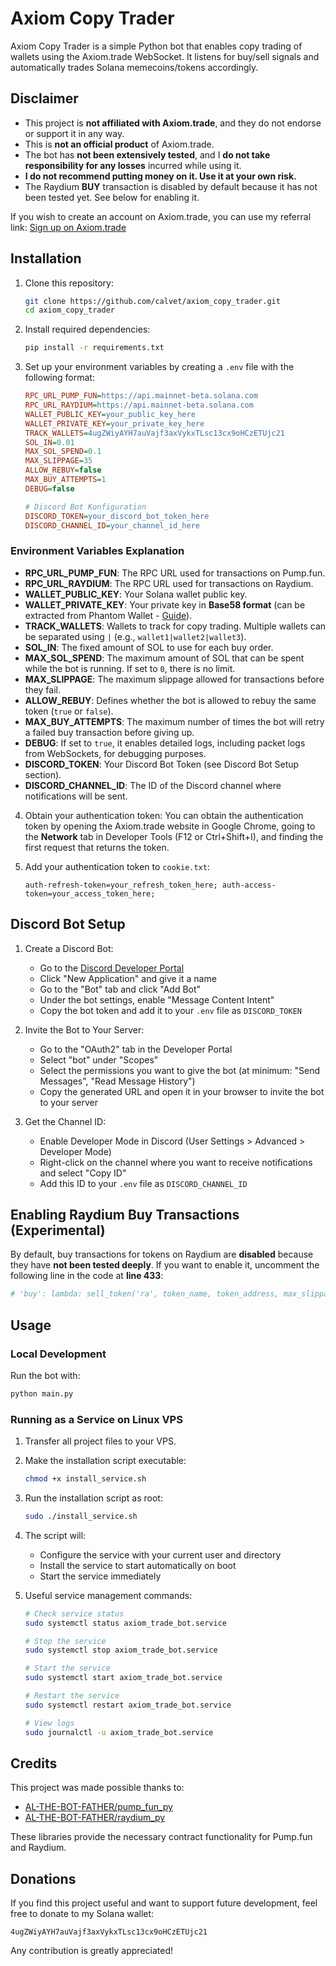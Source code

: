 # Axiom Copy Trader

Axiom Copy Trader is a simple Python bot that enables copy trading of wallets using the Axiom.trade WebSocket. It listens for buy/sell signals and automatically trades Solana memecoins/tokens accordingly.

## Disclaimer

- This project is **not affiliated with Axiom.trade**, and they do not endorse or support it in any way.
- This is **not an official product** of Axiom.trade.
- The bot has **not been extensively tested**, and I **do not take responsibility for any losses** incurred while using it.
- **I do not recommend putting money on it. Use it at your own risk.**
- The Raydium **BUY** transaction is disabled by default because it has not been tested yet. See below for enabling it.

If you wish to create an account on Axiom.trade, you can use my referral link:
[Sign up on Axiom.trade](https://axiom.trade/@calvet)

## Installation

1. Clone this repository:
   ```sh
   git clone https://github.com/calvet/axiom_copy_trader.git
   cd axiom_copy_trader
   ```

2. Install required dependencies:
   ```sh
   pip install -r requirements.txt
   ```

3. Set up your environment variables by creating a `.env` file with the following format:
   ```ini
   RPC_URL_PUMP_FUN=https://api.mainnet-beta.solana.com
   RPC_URL_RAYDIUM=https://api.mainnet-beta.solana.com
   WALLET_PUBLIC_KEY=your_public_key_here
   WALLET_PRIVATE_KEY=your_private_key_here
   TRACK_WALLETS=4ugZWiyAYH7auVajf3axVykxTLsc13cx9oHCzETUjc21
   SOL_IN=0.01
   MAX_SOL_SPEND=0.1
   MAX_SLIPPAGE=35
   ALLOW_REBUY=false
   MAX_BUY_ATTEMPTS=1
   DEBUG=false
   
   # Discord Bot Konfiguration
   DISCORD_TOKEN=your_discord_bot_token_here
   DISCORD_CHANNEL_ID=your_channel_id_here
   ```

### Environment Variables Explanation

- **RPC_URL_PUMP_FUN**: The RPC URL used for transactions on Pump.fun.
- **RPC_URL_RAYDIUM**: The RPC URL used for transactions on Raydium.
- **WALLET_PUBLIC_KEY**: Your Solana wallet public key.
- **WALLET_PRIVATE_KEY**: Your private key in **Base58 format** (can be extracted from Phantom Wallet - [Guide](https://help.phantom.com/hc/en-us/articles/28355165637011-Exporting-Your-Private-Key)).
- **TRACK_WALLETS**: Wallets to track for copy trading. Multiple wallets can be separated using `|` (e.g., `wallet1|wallet2|wallet3`).
- **SOL_IN**: The fixed amount of SOL to use for each buy order.
- **MAX_SOL_SPEND**: The maximum amount of SOL that can be spent while the bot is running. If set to `0`, there is no limit.
- **MAX_SLIPPAGE**: The maximum slippage allowed for transactions before they fail.
- **ALLOW_REBUY**: Defines whether the bot is allowed to rebuy the same token (`true` or `false`).
- **MAX_BUY_ATTEMPTS**: The maximum number of times the bot will retry a failed buy transaction before giving up.
- **DEBUG**: If set to `true`, it enables detailed logs, including packet logs from WebSockets, for debugging purposes.
- **DISCORD_TOKEN**: Your Discord Bot Token (see Discord Bot Setup section).
- **DISCORD_CHANNEL_ID**: The ID of the Discord channel where notifications will be sent.

4. Obtain your authentication token:
   You can obtain the authentication token by opening the Axiom.trade website in Google Chrome, going to the **Network** tab in Developer Tools (F12 or Ctrl+Shift+I), and finding the first request that returns the token.

5. Add your authentication token to `cookie.txt`:
   ```
   auth-refresh-token=your_refresh_token_here; auth-access-token=your_access_token_here;
   ```

## Discord Bot Setup

1. Create a Discord Bot:
   - Go to the [Discord Developer Portal](https://discord.com/developers/applications)
   - Click "New Application" and give it a name
   - Go to the "Bot" tab and click "Add Bot"
   - Under the bot settings, enable "Message Content Intent"
   - Copy the bot token and add it to your `.env` file as `DISCORD_TOKEN`

2. Invite the Bot to Your Server:
   - Go to the "OAuth2" tab in the Developer Portal
   - Select "bot" under "Scopes"
   - Select the permissions you want to give the bot (at minimum: "Send Messages", "Read Message History")
   - Copy the generated URL and open it in your browser to invite the bot to your server

3. Get the Channel ID:
   - Enable Developer Mode in Discord (User Settings > Advanced > Developer Mode)
   - Right-click on the channel where you want to receive notifications and select "Copy ID"
   - Add this ID to your `.env` file as `DISCORD_CHANNEL_ID`

## Enabling Raydium Buy Transactions (Experimental)

By default, buy transactions for tokens on Raydium are **disabled** because they have **not been tested deeply**. If you want to enable it, uncomment the following line in the code at **line 433**:

```python
# 'buy': lambda: sell_token('ra', token_name, token_address, max_slippage),
```

## Usage

### Local Development

Run the bot with:
```sh
python main.py
```

### Running as a Service on Linux VPS

1. Transfer all project files to your VPS.

2. Make the installation script executable:
   ```sh
   chmod +x install_service.sh
   ```

3. Run the installation script as root:
   ```sh
   sudo ./install_service.sh
   ```

4. The script will:
   - Configure the service with your current user and directory
   - Install the service to start automatically on boot
   - Start the service immediately

5. Useful service management commands:
   ```sh
   # Check service status
   sudo systemctl status axiom_trade_bot.service
   
   # Stop the service
   sudo systemctl stop axiom_trade_bot.service
   
   # Start the service
   sudo systemctl start axiom_trade_bot.service
   
   # Restart the service
   sudo systemctl restart axiom_trade_bot.service
   
   # View logs
   sudo journalctl -u axiom_trade_bot.service
   ```

## Credits

This project was made possible thanks to:
- [AL-THE-BOT-FATHER/pump_fun_py](https://github.com/AL-THE-BOT-FATHER/pump_fun_py)
- [AL-THE-BOT-FATHER/raydium_py](https://github.com/AL-THE-BOT-FATHER/raydium_py)

These libraries provide the necessary contract functionality for Pump.fun and Raydium.

## Donations

If you find this project useful and want to support future development, feel free to donate to my Solana wallet:
```
4ugZWiyAYH7auVajf3axVykxTLsc13cx9oHCzETUjc21
```

Any contribution is greatly appreciated!


